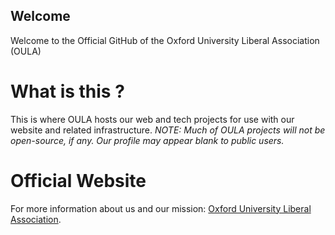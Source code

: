 ## Welcome
Welcome to the Official GitHub of the Oxford University Liberal Association (OULA)

# What is this ?
This is where OULA hosts our web and tech projects for use with our website and related infrastructure.
*NOTE: Much of OULA projects will not be open-source, if any. Our profile may appear blank to public users.*

# Official Website
For more information about us and our mission: [Oxford University Liberal Association](http://oxuniliberals.com).
